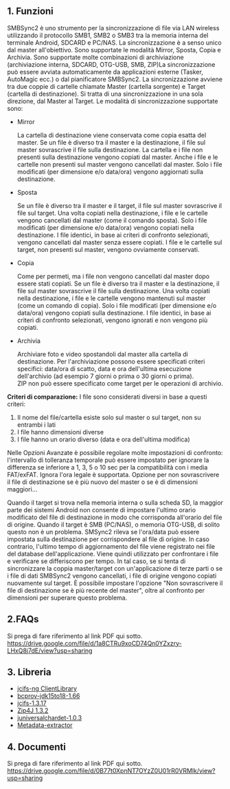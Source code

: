 ## 1. Funzioni

SMBSync2 è uno strumento per la sincronizzazione di file via LAN wireless utilizzando il protocollo SMB1, SMB2 o SMB3 tra la memoria interna del terminale Android, SDCARD e PC/NAS. La sincronizzazione è a senso unico dal master all'obiettivo. Sono supportate le modalità Mirror, Sposta, Copia e Archivia. Sono supportate molte combinazioni di archiviazione (archiviazione interna, SDCARD, OTG-USB, SMB, ZIP)La sincronizzazione può essere avviata automaticamente da applicazioni esterne (Tasker, AutoMagic ecc.) o dal pianificatore SMBSync2. 
La sincronizzazione avviene tra due coppie di cartelle chiamate Master (cartella sorgente) e Target (cartella di destinazione). Si tratta di una sincronizzazione in una sola direzione, dal Master al Target.
Le modalità di sincronizzazione supportate sono:
- Mirror

  La cartella di destinazione viene conservata come copia esatta del master. Se un file è diverso tra il master e la destinazione, il file sul master sovrascrive il file sulla destinazione. La cartella e i file non presenti sulla destinazione vengono copiati dal master. Anche i file e le cartelle non presenti sul master vengono cancellati dal master. Solo i file modificati (per dimensione e/o data/ora) vengono aggiornati sulla destinazione.

- Sposta

  Se un file è diverso tra il master e il target, il file sul master sovrascrive il file sul target. Una volta copiati nella destinazione, i file e le cartelle vengono cancellati dal master (come il comando sposta).
  Solo i file modificati (per dimensione e/o data/ora) vengono copiati nella destinazione. I file identici, in base ai criteri di confronto selezionati, vengono cancellati dal master senza essere copiati. I file e le cartelle sul target, non presenti sul master, vengono ovviamente conservati.

- Copia

  Come per permeti, ma i file non vengono cancellati dal master dopo essere stati copiati.
  Se un file è diverso tra il master e la destinazione, il file sul master sovrascrive il file sulla destinazione. Una volta copiati nella destinazione, i file e le cartelle vengono mantenuti sul master (come un comando di copia).
  Solo i file modificati (per dimensione e/o data/ora) vengono copiati sulla destinazione. I file identici, in base ai criteri di confronto selezionati, vengono ignorati e non vengono più copiati.

- Archivia

  Archiviare foto e video spostandoli dal master alla cartella di destinazione. Per l&#39;archiviazione possono essere specificati criteri specifici: data/ora di scatto, data e ora dell&#39;ultima esecuzione dell&#39;archivio (ad esempio 7 giorni o prima o 30 giorni o prima).  
  ZIP non può essere specificato come target per le operazioni di archivio.

**Criteri di comparazione:** 
I file sono considerati diversi in base a questi criteri:

1. Il nome del file/cartella esiste solo sul master o sul target, non su entrambi i lati
2. I file hanno dimensioni diverse
3. I file hanno un orario diverso (data e ora dell'ultima modifica)   

Nelle Opzioni Avanzate è possibile regolare molte impostazioni di confronto: l'intervallo di tolleranza temporale può essere impostato per ignorare la differenza se inferiore a 1, 3, 5 o 10 sec per la compatibilità con i media FAT/exFAT. Ignora l'ora legale è supportata. Opzione per non sovrascrivere il file di destinazione se è più nuovo del master o se è di dimensioni maggiori...

Quando il target si trova nella memoria interna o sulla scheda SD, la maggior parte dei sistemi Android non consente di impostare l&#39;ultimo orario modificato del file di destinazione in modo che corrisponda all&#39;orario del file di origine. Quando il target è SMB (PC/NAS), o memoria OTG-USB, di solito questo non è un problema. SMSync2 rileva se l&#39;ora/data può essere impostata sulla destinazione per corrispondere al file di origine. In caso contrario, l&#39;ultimo tempo di aggiornamento del file viene registrato nei file del database dell&#39;applicazione. Viene quindi utilizzato per confrontare i file e verificare se differiscono per tempo. In tal caso, se si tenta di sincronizzare la coppia master/target con un&#39;applicazione di terze parti o se i file di dati SMBSync2 vengono cancellati, i file di origine vengono copiati nuovamente sul target. È possibile impostare l&#39;opzione &quot;Non sovrascrivere il file di destinazione se è più recente del master&quot;, oltre al confronto per dimensioni per superare questo problema.

## 2.FAQs
Si prega di fare riferimento al link PDF qui sotto.  
https://drive.google.com/file/d/1a8CTRu9xoCD74Qn0YZxzry-LHxQ8j7dE/view?usp=sharing

## 3. Libreria
- [jcifs-ng ClientLibrary](https://github.com/AgNO3/jcifs-ng)
- [bcprov-jdk15to18-1.66](https://mvnrepository.com/artifact/org.bouncycastle/bcprov-jdk15to18/1.66)  
- [jcifs-1.3.17](https://jcifs.samba.org/)
- [Zip4J 1.3.2](https://mvnrepository.com/artifact/net.lingala.zip4j/zip4j/1.3.2)
- [juniversalchardet-1.0.3](https://code.google.com/archive/p/juniversalchardet/)
- [Metadata-extractor](https://github.com/drewnoakes/metadata-extractor)
## 4. Documenti
Si prega di fare riferimento al link PDF qui sotto.  
https://drive.google.com/file/d/0B77t0XpnNT7OYzZ0U01rR0VRMlk/view?usp=sharing